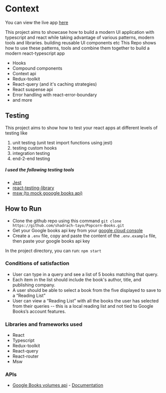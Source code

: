 # Context
You can view the live app [here](https://ubiquitous-cuchufli-da85ef.netlify.app/)

This project aims to showcase how to build a modern UI application with typescript and react
while taking advantage of various patterns, modern tools and libraries. building reusable UI components etc
This Repo shows how to use these patterns, tools and combine them together to build a modern react-typescript app
- Hooks
- Compound components
- Context api
- Redux-toolkit
- React-query (and it's caching strategies)
- React suspense api
- Error handling with react-error-boundary
- and more

## Testing
This project aims to show how to test your react apps at different levels of testing like
1. unit testing (unit test import functions using jest)
2. testing custom hooks
3. integration testing
4. end-2-end testing

##### I used the following testing tools
- [Jest](https://jestjs.io/)
- [react-testing-library](https://testing-library.com/docs/react-testing-library/intro/)
- [msw (to mock gooogle books api)](https://mswjs.io/)
## How to Run
- Clone the github repo using this command `git clone https://github.com/shadrach-tayo/Popcorn-Books.git`
- Get your Google books api key from your [google cloud console](https://console.cloud.google.com/apis/api/books.googleapis.com)
- Create a ``.env`` file, copy and paste the content of the ``.env.example`` file, then paste your google books api key

In the project directory, you can run: `npm start`

### Conditions of satisfaction
-  User can type in a query and see a list of 5 books matching that query.
- Each item in the list should include the book's author, title, and publishing company.
- A user should be able to select a book from the five displayed to save to a “Reading List”
- User can view a “Reading List” with all the books the user has selected from their queries -- this is a local reading list and not tied to Google Books’s account features.

### Libraries and frameworks used
- React
- Typescript
- Redux-toolkit
- React-query
- React-router
- Msw

### APIs
- [Google Books volumes api]("https://www.googleapis.com/books/v1/volumes") - [Documentation](https://developers.google.com/books/docs/v1/using#RetrievingVolume)